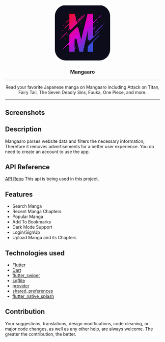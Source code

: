 <p align="center">
 <img src="assets/favico/logo180x180.png" alt="Mangaaro"></a>
</p>

<h3 align="center">Mangaaro</h3>

---

<p align = "center">Read your favorite Japanese manga on Mangaaro including Attack on Titan, Fairy Tail, The Seven Deadly Sins, Fuuka, One Piece, and more.</p>

---

</b>

## Screenshots

<!-- [<img src="assets/screenshots/screenshot1.png" width=160>](assets/screenshots/screenshot1.png)
[<img src="assets/screenshots/screenshot2.png" width=160>](assets/screenshots/screenshot2.png)
[<img src="assets/screenshots/screenshot3.png" width=160>](assets/screenshots/screenshot3.png)
[<img src="assets/screenshots/screenshot4.png" width=160>](assets/screenshots/screenshot4.png)
[<img src="assets/screenshots/screenshot5.png" width=160>](assets/screenshots/screenshot5.png)
[<img src="assets/screenshots/screenshot6.png" width=160>](assets/screenshots/screenshot6.png)
[<img src="assets/screenshots/screenshot1.1.png" width=160>](assets/screenshots/screenshot1.1.png)
[<img src="assets/screenshots/screenshot2.1.png" width=160>](assets/screenshots/screenshot2.1.png)
[<img src="assets/screenshots/screenshot3.1.png" width=160>](assets/screenshots/screenshot3.1.png)
[<img src="assets/screenshots/screenshot4.1.png" width=160>](assets/screenshots/screenshot4.1.png)
[<img src="assets/screenshots/screenshot5.1.png" width=160>](assets/screenshots/screenshot5.1.png)
[<img src="assets/screenshots/screenshot6.1.png" width=160>](assets/screenshots/screenshot6.1.png) -->

## Description

Mangaaro parses website data and filters the necessary information, Therefore it removes advertisements for a better user experience. You do need to create an account to use the app.

## API Reference
[API Repo](https://github.com/DevilKing2133/Manga-Reading-App-Mangaaro-) This api is being used in this project.

## Features

- Search Manga
- Recent Manga Chapters
- Popular Manga
- Add To Bookmarks
- Dark Mode Support
- Login/SignUp
- Upload Manga and its Chapters


## Technologies used

- [Flutter](https://docs.flutter.dev/)
- [Dart](https://dart.dev/)
- [flutter_swiper](https://pub.dev/packages/flutter_swiper)
- [sqflite](https://pub.dev/packages/sqflite)
- [provider](https://pub.dev/packages/provider)
- [shared_preferences](https://pub.dev/packages/shared_preferences)
- [flutter_native_splash](https://pub.dev/packages/flutter_native_splash)

## Contribution

Your suggestions, translations, design modifications, code cleaning, or major code changes, as well as any other help, are always welcome. The greater the contribution, the better.

